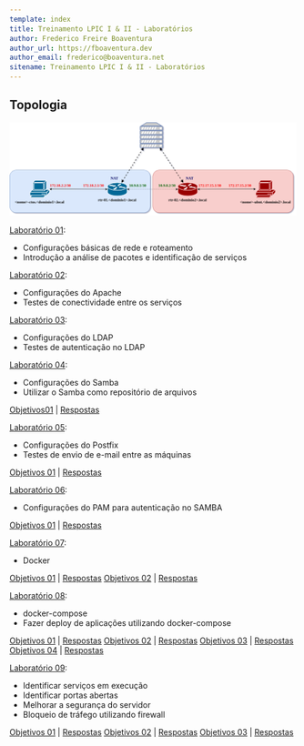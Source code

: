 ```yaml
---
template: index
title: Treinamento LPIC I & II - Laboratórios
author: Frederico Freire Boaventura
author_url: https://fboaventura.dev
author_email: frederico@boaventura.net
sitename: Treinamento LPIC I & II - Laboratórios
---
```


## Topologia

![Lab 01](/images/lpi2_lab_s02.png)

[Laboratório 01](S01/index.md):

* Configurações básicas de rede e roteamento
* Introdução a análise de pacotes e identificação de serviços

[Laboratório 02](S02/index.md):

* Configurações do Apache
* Testes de conectividade entre os serviços

[Laboratório 03](S03/index.md):

* Configurações do LDAP
* Testes de autenticação no LDAP

[Laboratório 04](S04/index.md):

* Configurações do Samba
* Utilizar o Samba como repositório de arquivos

[Objetivos01](S04/objetivos01.md) | [Respostas](S04/respostas01.md)

[Laboratório 05](S05/index.md):

* Configurações do Postfix
* Testes de envio de e-mail entre as máquinas

[Objetivos 01](S05/objetivos01.md) | [Respostas](S05/respostas01.md)

[Laboratório 06](S06/index.md):

* Configurações do PAM para autenticação no SAMBA

[Objetivos 01](S06/objetivos01.md) | [Respostas](S06/respostas01.md)

[Laboratório 07](S07/index.md):

* Docker

[Objetivos 01](S07/objetivos01.md) | [Respostas](S07/respostas01.md)
[Objetivos 02](S07/objetivos02.md) | [Respostas](S07/respostas02.md)

[Laboratório 08](S08/index.md):

* docker-compose
* Fazer deploy de aplicações utilizando docker-compose

[Objetivos 01](S08/objetivos01.md) | [Respostas](S08/respostas01.md)
[Objetivos 02](S08/objetivos02.md) | [Respostas](S08/respostas02.md)
[Objetivos 03](S08/objetivos03.md) | [Respostas](S08/respostas03.md)
[Objetivos 04](S08/objetivos04.md) | [Respostas](S08/respostas04.md)

[Laboratório 09](S09/index.md):

* Identificar serviços em execução
* Identificar portas abertas
* Melhorar a segurança do servidor
* Bloqueio de tráfego utilizando firewall

[Objetivos 01](S09/objetivos01.md) | [Respostas](S09/respostas01.md)
[Objetivos 02](S09/objetivos02.md) | [Respostas](S09/respostas02.md)
[Objetivos 03](S09/objetivos03.md) | [Respostas](S09/respostas03.md)


